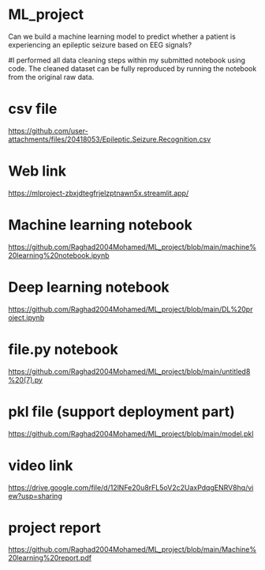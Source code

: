 # ML_project
Can we build a machine learning model to predict whether a patient is experiencing an epileptic seizure based on EEG signals?


#I performed all data cleaning steps within my submitted notebook using code. The cleaned dataset can be fully reproduced by running the notebook from the original raw data.

# csv file
https://github.com/user-attachments/files/20418053/Epileptic.Seizure.Recognition.csv
# Web link
https://mlproject-zbxjdtegfrjelzptnawn5x.streamlit.app/
# Machine learning notebook 
https://github.com/Raghad2004Mohamed/ML_project/blob/main/machine%20learning%20notebook.ipynb
# Deep learning notebook
https://github.com/Raghad2004Mohamed/ML_project/blob/main/DL%20project.ipynb
# file.py notebook
https://github.com/Raghad2004Mohamed/ML_project/blob/main/untitled8%20(7).py
# pkl file (support deployment part)
https://github.com/Raghad2004Mohamed/ML_project/blob/main/model.pkl
# video link 
https://drive.google.com/file/d/12lNFe20u8rFL5oV2c2UaxPdqgENRV8hq/view?usp=sharing 
# project report
https://github.com/Raghad2004Mohamed/ML_project/blob/main/Machine%20learning%20report.pdf
